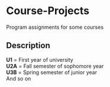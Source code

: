 # Course-Projects
Program assignments for some courses

## Description
**U1** = First year of university  
**U2A** = Fall semester of sophomore year  
**U3B** = Spring semester of junior year  
And so on
